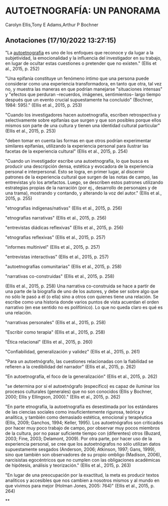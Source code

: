 # AUTOETNOGRAFÍA: UN PANORAMA

Carolyn Ellis,Tony E Adams,Arthur P Bochner

## Anotaciones **(17/10/2022 13:27:15)**

"La [autoetnografia](autoetnografia.md) es uno de los enfoques que reconoce y da lugar a la subjetividad, la emocionalidad y la influencia del investigador en su trabajo, en lugar de ocultar estas cuestiones o pretender que no existen." (Ellis et al., 2015, p. 252)

"Una epifanía constituye un fenómeno íntimo que una persona puede considerar como una experiencia transformadora, en tanto que otra, tal vez no, y muestra las maneras en que podrían manejarse "situaciones intensas" y "efectos que perduran –recuerdos, imágenes, sentimientos– largo tiempo después que un evento crucial supuestamente ha concluido" (Bochner, 1984: 595)." (Ellis et al., 2015, p. 253)

"Cuando los investigadores hacen autoetnografía, escriben retrospectiva y selectivamente sobre epifanías que surgen y que son posibles porque ellos mismos son parte de una cultura y tienen una identidad cultural particular" (Ellis et al., 2015, p. 253)

"deben tomar en cuenta las formas en que otros podrían experimentar similares epifanías, utilizando la experiencia personal para ilustrar las facetas de la experiencia cultural" (Ellis et al., 2015, p. 254)

"Cuando un investigador escribe una autoetnografía, lo que busca es producir una descripción densa, estética y evocadora de la experiencia personal e interpersonal. Esto se logra, en primer lugar, al discernir patrones de la experiencia cultural que surgen de las notas de campo, las entrevistas y/o los artefactos. Luego, se describen estos patrones utilizando estrategias propias de la narración (por ej., desarrollo de personajes y de una trama), mostrando y contando, y alterando la voz del autor." (Ellis et al., 2015, p. 255)

"etnografías indígenas/nativas" (Ellis et al., 2015, p. 256)

"etnografías narrativas" (Ellis et al., 2015, p. 256)

"entrevistas diádicas reflexivas" (Ellis et al., 2015, p. 256)

"etnografías reflexivas" (Ellis et al., 2015, p. 257)

"informes multinivel" (Ellis et al., 2015, p. 257)

"entrevistas interactivas" (Ellis et al., 2015, p. 257)

"autoetnografías comunitarias" (Ellis et al., 2015, p. 258)

"narrativas co-construidas" (Ellis et al., 2015, p. 258)

(Ellis et al., 2015, p. 258) Una narrativa co-construida se hace a partir de una parte de la biografía de uno de los autores, y debe ser sobre algo que no sólo le pasó a él (o ella) sino a otros con quienes tiene una relación. Se escribe como una historia donde varios puntos de vista acuerdan el orden narrativo (en ese sentido no es polifónico). Lo que no queda claro es qué es una relación.

"narrativas personales" (Ellis et al., 2015, p. 258)

"Escribir como terapia" (Ellis et al., 2015, p. 258)

"Ética relacional" (Ellis et al., 2015, p. 260)

"Confiabilidad, generalización y validez" (Ellis et al., 2015, p. 261)

"Para un autoetnógrafo, las cuestiones relacionadas con la fiabilidad se refieren a la credibilidad del narrador" (Ellis et al., 2015, p. 262)

"En autoetnografía, el foco de la generalización" (Ellis et al., 2015, p. 262)

"se determina por si el autoetnógrafo (específico) es capaz de iluminar los procesos culturales (generales) que no son conocidos (Ellis y Bochner, 2000; Ellis y Ellingson, 2000)." (Ellis et al., 2015, p. 262)

"En parte etnografía, la autoetnografía es desestimada por los estándares de las ciencias sociales como insuficientemente rigurosa, teórica y analítica, y también como demasiado estética, emocional y terapéutica (Ellis, 2009; Ganchos, 1994; Keller, 1995). Los autoetnógrafos son criticados por hacer muy poco trabajo de campo, por observar muy pocos miembros de la cultura, por no pasar suficiente tiempo con (diferentes) otros (Buzard, 2003; Fine, 2003; Delamont, 2009). Por otra parte, por hacer uso de la experiencia personal, se cree que los autoetnógrafos no sólo utilizan datos supuestamente sesgados (Anderson, 2006; Atkinson, 1997; Gans, 1999), sino que también son observadores de su propio ombligo (Madison, 2006), narcisistas egocéntricos que no cumplen con las obligaciones académicas de hipótesis, análisis y teorización." (Ellis et al., 2015, p. 263)

"En lugar de una preocupación por la exactitud, la meta es producir textos analíticos y accesibles que nos cambien a nosotros mismos y al mundo en que vivimos para mejor (Holman Jones, 2005: 764)" (Ellis et al., 2015, p. 264)

\**
